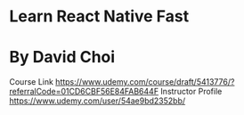 # Learn React Native Fast

# By David Choi

Course Link https://www.udemy.com/course/draft/5413776/?referralCode=01CD6CBF56E84FAB644F
Instructor Profile https://www.udemy.com/user/54ae9bd2352bb/
